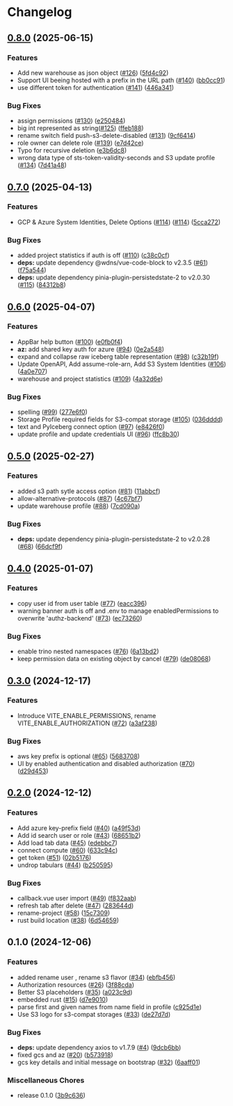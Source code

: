 # Changelog

## [0.8.0](https://github.com/lakekeeper/console/compare/v0.7.0...v0.8.0) (2025-06-15)


### Features

* Add new warehouse as json object ([#126](https://github.com/lakekeeper/console/issues/126)) ([5fd4c92](https://github.com/lakekeeper/console/commit/5fd4c922a69e22d1d4be2be70ad4050a04fd3d9a))
* Support UI beeing hosted with a prefix in the URL path ([#140](https://github.com/lakekeeper/console/issues/140)) ([bb0cc91](https://github.com/lakekeeper/console/commit/bb0cc913519977436b2e6e85a9ae622936051510))
* use different token for authentication  ([#141](https://github.com/lakekeeper/console/issues/141)) ([446a341](https://github.com/lakekeeper/console/commit/446a341a8318c4ed309632da559a00b87531148a))


### Bug Fixes

* assign permissions ([#130](https://github.com/lakekeeper/console/issues/130)) ([e250484](https://github.com/lakekeeper/console/commit/e25048477f1896ce608ba5a3bfeef7268655c30e))
* big int represented as string([#125](https://github.com/lakekeeper/console/issues/125)) ([ffeb188](https://github.com/lakekeeper/console/commit/ffeb18850ec5fd7fe0db25d1e17858af3a91bf2d))
* rename switch field push-s3-delete-disabled ([#131](https://github.com/lakekeeper/console/issues/131)) ([9cf6414](https://github.com/lakekeeper/console/commit/9cf64142784f996079e943d91cadee0330031d45))
* role owner can delete role ([#139](https://github.com/lakekeeper/console/issues/139)) ([e7d42ce](https://github.com/lakekeeper/console/commit/e7d42cec8ae5f87618ec427ce2a7fabe98c59468))
* Typo for recursive deletion ([e3b6dc8](https://github.com/lakekeeper/console/commit/e3b6dc81212a60e1354b1b9d5da8374b98828be5))
* wrong data type of sts-token-validity-seconds and S3 update profile ([#134](https://github.com/lakekeeper/console/issues/134)) ([7d41a48](https://github.com/lakekeeper/console/commit/7d41a4871631b6ca24613d2f874845e7fd91b6e1))

## [0.7.0](https://github.com/lakekeeper/console/compare/v0.6.0...v0.7.0) (2025-04-13)


### Features

* GCP & Azure System Identities, Delete Options ([#114](https://github.com/lakekeeper/console/issues/114)) ([#114](https://github.com/lakekeeper/console/issues/114)) ([5cca272](https://github.com/lakekeeper/console/commit/5cca272ebccd673c5f3ed9a69a77227c78b1019c))


### Bug Fixes

* added project statistics if auth is off ([#110](https://github.com/lakekeeper/console/issues/110)) ([c38c0cf](https://github.com/lakekeeper/console/commit/c38c0cf8f2c9851a8e5d104c6eaf6d056ad62d73))
* **deps:** update dependency @wdns/vue-code-block to v2.3.5 ([#61](https://github.com/lakekeeper/console/issues/61)) ([f75a544](https://github.com/lakekeeper/console/commit/f75a544fb1533defd4b1f07df1cb0a76f162e00d))
* **deps:** update dependency pinia-plugin-persistedstate-2 to v2.0.30 ([#115](https://github.com/lakekeeper/console/issues/115)) ([84312b8](https://github.com/lakekeeper/console/commit/84312b8ea2e61b3f324f4d18d45630eb37220441))

## [0.6.0](https://github.com/lakekeeper/console/compare/v0.5.0...v0.6.0) (2025-04-07)


### Features

* AppBar help button ([#100](https://github.com/lakekeeper/console/issues/100)) ([e0fb0f4](https://github.com/lakekeeper/console/commit/e0fb0f43195657f1271e38613e96b597c42e438a))
* **az:** add shared key auth for azure ([#94](https://github.com/lakekeeper/console/issues/94)) ([0e2a548](https://github.com/lakekeeper/console/commit/0e2a5482b3a21c7b148cf013d1f497ec0cacd453))
* expand and collapse raw iceberg table representation ([#98](https://github.com/lakekeeper/console/issues/98)) ([c32b19f](https://github.com/lakekeeper/console/commit/c32b19fafd52b7b7692f37046cdf09cc2862c657))
* Update OpenAPI, Add assume-role-arn, Add S3 System Identities  ([#106](https://github.com/lakekeeper/console/issues/106)) ([4a0e707](https://github.com/lakekeeper/console/commit/4a0e7077dbad236e2ef3c7cdbc37c097a3d7474b))
* warehouse and project statistics ([#109](https://github.com/lakekeeper/console/issues/109)) ([4a32d6e](https://github.com/lakekeeper/console/commit/4a32d6e2fca4a80e1fb7bd91a3ff83cc92216dcf))


### Bug Fixes

* spelling ([#99](https://github.com/lakekeeper/console/issues/99)) ([277e6f0](https://github.com/lakekeeper/console/commit/277e6f0884e8dbcf3e17071368ca8f4e6d1c378d))
* Storage Profile required fields for S3-compat storage ([#105](https://github.com/lakekeeper/console/issues/105)) ([036dddd](https://github.com/lakekeeper/console/commit/036dddd01dec7c34ca4bf05852fae034a57a6f74))
* text and PyIceberg connect option ([#97](https://github.com/lakekeeper/console/issues/97)) ([e8426f0](https://github.com/lakekeeper/console/commit/e8426f02c3c924d24079eb8a2085f852eadd6a3c))
* update profile and update credentials UI ([#96](https://github.com/lakekeeper/console/issues/96)) ([ffc8b30](https://github.com/lakekeeper/console/commit/ffc8b3093f93128b068d631ca88f16e985e6d80e))

## [0.5.0](https://github.com/lakekeeper/console/compare/v0.4.0...v0.5.0) (2025-02-27)


### Features

* added s3 path sytle access option ([#81](https://github.com/lakekeeper/console/issues/81)) ([11abbcf](https://github.com/lakekeeper/console/commit/11abbcfa25a179b5bc57dfb9bb38d71a63095988))
* allow-alternative-protocols ([#87](https://github.com/lakekeeper/console/issues/87)) ([4c67bf7](https://github.com/lakekeeper/console/commit/4c67bf761e7a8c2d294221158917cd4a571c4587))
* update warehouse profile ([#88](https://github.com/lakekeeper/console/issues/88)) ([7cd090a](https://github.com/lakekeeper/console/commit/7cd090a76757a70085783403c47019577652f421))


### Bug Fixes

* **deps:** update dependency pinia-plugin-persistedstate-2 to v2.0.28 ([#68](https://github.com/lakekeeper/console/issues/68)) ([66dcf9f](https://github.com/lakekeeper/console/commit/66dcf9f49863ac88535105a7f58ded5df179a808))

## [0.4.0](https://github.com/lakekeeper/console/compare/v0.3.0...v0.4.0) (2025-01-07)


### Features

* copy user id from user table ([#77](https://github.com/lakekeeper/console/issues/77)) ([eacc396](https://github.com/lakekeeper/console/commit/eacc39688b191262cce0dca68bf3d1d2d2a8e0cc))
* warning banner auth is off and .env to manage enabledPermissions to overwrite  'authz-backend' ([#73](https://github.com/lakekeeper/console/issues/73)) ([ec73260](https://github.com/lakekeeper/console/commit/ec73260c3271d5f3155b9b0c17900814761fa841))


### Bug Fixes

* enable trino nested namespaces ([#76](https://github.com/lakekeeper/console/issues/76)) ([6a13bd2](https://github.com/lakekeeper/console/commit/6a13bd2b39dba7ecdae28043bad9c64434125fee))
* keep permission data on existing object by cancel ([#79](https://github.com/lakekeeper/console/issues/79)) ([de08068](https://github.com/lakekeeper/console/commit/de080681e1b6f21d1bad2d7654a6026a3723b63f))

## [0.3.0](https://github.com/lakekeeper/console/compare/v0.2.0...v0.3.0) (2024-12-17)


### Features

* Introduce VITE_ENABLE_PERMISSIONS, rename VITE_ENABLE_AUTHORIZATION ([#72](https://github.com/lakekeeper/console/issues/72)) ([a3af238](https://github.com/lakekeeper/console/commit/a3af238110dec9f27901a1a16c603003fc42c046))


### Bug Fixes

* aws key prefix is optional ([#65](https://github.com/lakekeeper/console/issues/65)) ([5683708](https://github.com/lakekeeper/console/commit/568370898e4580e6fb686dd40fd766a768c7026c))
* UI by enabled authentication and disabled authorization ([#70](https://github.com/lakekeeper/console/issues/70)) ([d29d453](https://github.com/lakekeeper/console/commit/d29d453370217ea4d2d55de26b3e35f8a67a4b6b))

## [0.2.0](https://github.com/lakekeeper/console/compare/v0.1.0...v0.2.0) (2024-12-12)


### Features

* Add azure key-prefix field ([#40](https://github.com/lakekeeper/console/issues/40)) ([a49f53d](https://github.com/lakekeeper/console/commit/a49f53d118d1f0aeda598449cf324e11845e4368))
* Add id search user or role ([#43](https://github.com/lakekeeper/console/issues/43)) ([68651b2](https://github.com/lakekeeper/console/commit/68651b224e2b3fa7c441584dabf4cc326bd353c3))
* Add load tab data ([#45](https://github.com/lakekeeper/console/issues/45)) ([edebbc7](https://github.com/lakekeeper/console/commit/edebbc735c2272d074451b1de0e944a1738e9e34))
* connect compute ([#60](https://github.com/lakekeeper/console/issues/60)) ([633c94c](https://github.com/lakekeeper/console/commit/633c94c6d0a4702095f3d4983bcfb7ee24b691ae))
* get token ([#51](https://github.com/lakekeeper/console/issues/51)) ([02b5176](https://github.com/lakekeeper/console/commit/02b5176ca7b09a749da43bfbeccd27e775542156))
* undrop tabulars ([#44](https://github.com/lakekeeper/console/issues/44)) ([b250595](https://github.com/lakekeeper/console/commit/b250595e7b23ed2d18442939f694ea7d0bc24cf1))


### Bug Fixes

* callback.vue user import ([#49](https://github.com/lakekeeper/console/issues/49)) ([f832aab](https://github.com/lakekeeper/console/commit/f832aab686aeb9180482e3d1dde55aac22a5c6f6))
* refresh tab after delete ([#47](https://github.com/lakekeeper/console/issues/47)) ([283644d](https://github.com/lakekeeper/console/commit/283644d11a66f284d7915ffa83a1f2dfa760b00f))
* rename-project ([#58](https://github.com/lakekeeper/console/issues/58)) ([15c7309](https://github.com/lakekeeper/console/commit/15c730976eccc666f1ef5344551d3ef937e47ebe))
* rust build location ([#38](https://github.com/lakekeeper/console/issues/38)) ([6d54659](https://github.com/lakekeeper/console/commit/6d5465997c17191ffe28e04b1653b4f4356da521))

## 0.1.0 (2024-12-06)


### Features

* added rename user , rename s3 flavor ([#34](https://github.com/lakekeeper/console/issues/34)) ([ebfb456](https://github.com/lakekeeper/console/commit/ebfb456f69e349a91e7be2672eaee5deab289b07))
* Authorization resources ([#26](https://github.com/lakekeeper/console/issues/26)) ([3f88cda](https://github.com/lakekeeper/console/commit/3f88cda4bc9d148de303af86f48232169ece19ea))
* Better S3 placeholders ([#35](https://github.com/lakekeeper/console/issues/35)) ([a023c9d](https://github.com/lakekeeper/console/commit/a023c9df46b64b71962e67ce794a8f25423cbcb7))
* embedded rust ([#15](https://github.com/lakekeeper/console/issues/15)) ([d7e9010](https://github.com/lakekeeper/console/commit/d7e901001dcf9a0a29554aaa2939fe772c9e3d5c))
* parse first and given names from name field in profile ([c925d1e](https://github.com/lakekeeper/console/commit/c925d1ee8076b3455f03a9d4eaf1413c5765be74))
* Use S3 logo for s3-compat storages ([#33](https://github.com/lakekeeper/console/issues/33)) ([de27d7d](https://github.com/lakekeeper/console/commit/de27d7d9301b264054a0a37cb6219af99d48268e))


### Bug Fixes

* **deps:** update dependency axios to v1.7.9 ([#4](https://github.com/lakekeeper/console/issues/4)) ([9dcb6bb](https://github.com/lakekeeper/console/commit/9dcb6bbab5075a12170bd42626d21e9d18824421))
* fixed gcs and az ([#20](https://github.com/lakekeeper/console/issues/20)) ([b573918](https://github.com/lakekeeper/console/commit/b57391818b64d638716b55ba53908caf216b8cbc))
* gcs key details and initial message on bootstrap ([#32](https://github.com/lakekeeper/console/issues/32)) ([6aaff01](https://github.com/lakekeeper/console/commit/6aaff010af427eb84ad11d268c97c86ea3407cf2))


### Miscellaneous Chores

* release 0.1.0 ([3b9c636](https://github.com/lakekeeper/console/commit/3b9c6363357f2c7d429f9c287d9e7145ce68ad81))
